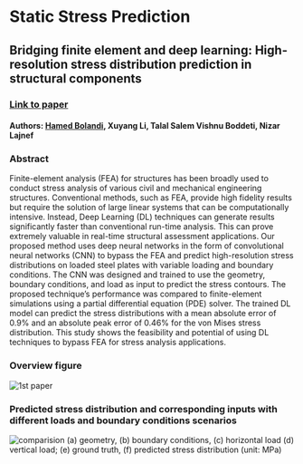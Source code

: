 # Static Stress Prediction 
## Bridging finite element and deep learning: High-resolution stress distribution prediction in structural components

### [Link to paper](https://link.springer.com/article/10.1007/s11709-022-0882-5)

#### Authors: [Hamed Bolandi](https://bolandih.github.io/), Xuyang Li, Talal Salem Vishnu Boddeti, Nizar Lajnef
### Abstract
Finite-element analysis (FEA) for structures has been broadly used to conduct stress analysis of various
civil and mechanical engineering structures. Conventional methods, such as FEA, provide high fidelity results but require
the solution of large linear systems that can be computationally intensive. Instead, Deep Learning (DL) techniques can
generate results significantly faster than conventional run-time analysis. This can prove extremely valuable in real-time
structural assessment applications. Our proposed method uses deep neural networks in the form of convolutional neural
networks (CNN) to bypass the FEA and predict high-resolution stress distributions on loaded steel plates with variable
loading and boundary conditions. The CNN was designed and trained to use the geometry, boundary conditions, and load
as input to predict the stress contours. The proposed technique’s performance was compared to finite-element simulations
using a partial differential equation (PDE) solver. The trained DL model can predict the stress distributions with a mean
absolute error of 0.9% and an absolute peak error of 0.46% for the von Mises stress distribution. This study shows the
feasibility and potential of using DL techniques to bypass FEA for stress analysis applications.

### Overview figure
![1st paper](https://github.com/bolandih/bolandih.github.io/blob/gh-pages/Images/Overview-1st%20paper.png)

### Predicted stress distribution and corresponding inputs with different loads and boundary conditions scenarios
![comparision](https://github.com/bolandih/bolandih.github.io/blob/gh-pages/Images/1st-paper-comparision.png)
(a) geometry, (b) boundary conditions, (c) horizontal load (d) vertical load; (e) ground truth, (f) predicted stress distribution
(unit: MPa)
